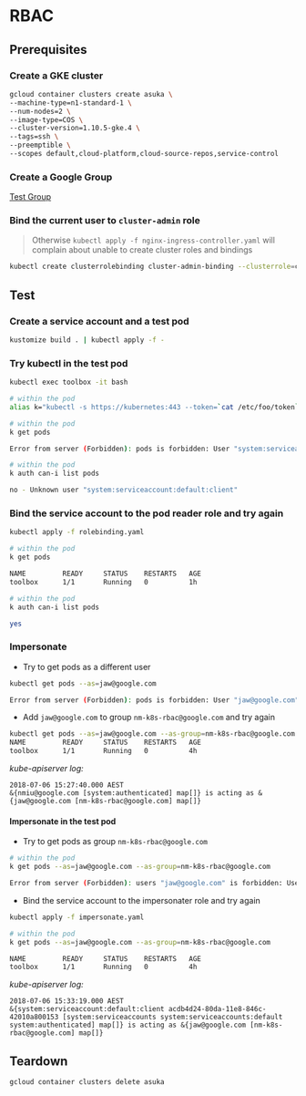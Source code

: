 # RBAC

## Prerequisites

### Create a GKE cluster

```sh
gcloud container clusters create asuka \
--machine-type=n1-standard-1 \
--num-nodes=2 \
--image-type=COS \
--cluster-version=1.10.5-gke.4 \
--tags=ssh \
--preemptible \
--scopes default,cloud-platform,cloud-source-repos,service-control
```

### Create a Google Group

[Test Group](https://groups.google.com/a/google.com/forum/#!members/nm-k8s-rbac)

### Bind the current user to `cluster-admin` role

> Otherwise `kubectl apply -f nginx-ingress-controller.yaml` will complain about unable to create cluster roles and bindings

```sh
kubectl create clusterrolebinding cluster-admin-binding --clusterrole=cluster-admin --user=$(gcloud config get-value core/account)
```

## Test

### Create a service account and a test pod

```sh
kustomize build . | kubectl apply -f -
```

### Try kubectl in the test pod

```sh
kubectl exec toolbox -it bash
```

```sh
# within the pod
alias k="kubectl -s https://kubernetes:443 --token=`cat /etc/foo/token` --certificate-authority=/etc/foo/ca.crt"
```

```sh
# within the pod
k get pods

Error from server (Forbidden): pods is forbidden: User "system:serviceaccount:default:client" cannot list pods in the namespace "default": Unknown user "system:serviceaccount:default:client"
```

```sh
# within the pod
k auth can-i list pods

no - Unknown user "system:serviceaccount:default:client"
```

### Bind the service account to the pod reader role and try again

```sh
kubectl apply -f rolebinding.yaml
```

```sh
# within the pod
k get pods

NAME         READY     STATUS    RESTARTS   AGE
toolbox      1/1       Running   0          1h
```

```sh
# within the pod
k auth can-i list pods

yes
```

### Impersonate

* Try to get pods as a different user

```sh
kubectl get pods --as=jaw@google.com

Error from server (Forbidden): pods is forbidden: User "jaw@google.com" cannot list pods in the namespace "default": Required "container.pods.list" permission.
```

* Add `jaw@google.com` to group `nm-k8s-rbac@google.com` and try again

```sh
kubectl get pods --as=jaw@google.com --as-group=nm-k8s-rbac@google.com
NAME         READY     STATUS    RESTARTS   AGE
toolbox      1/1       Running   0          4h
```

_kube-apiserver log:_

```console
2018-07-06 15:27:40.000 AEST
&{nmiu@google.com [system:authenticated] map[]} is acting as &{jaw@google.com [nm-k8s-rbac@google.com] map[]}
```

#### Impersonate in the test pod

* Try to get pods as group `nm-k8s-rbac@google.com`

```sh
# within the pod
k get pods --as=jaw@google.com --as-group=nm-k8s-rbac@google.com

Error from server (Forbidden): users "jaw@google.com" is forbidden: User "system:serviceaccount:default:client" cannot impersonate users at the cluster scope: Unknown user "system:serviceaccount:default:client"
```

* Bind the service account to the impersonater role and try again

```sh
kubectl apply -f impersonate.yaml
```

```sh
# within the pod
k get pods --as=jaw@google.com --as-group=nm-k8s-rbac@google.com

NAME         READY     STATUS    RESTARTS   AGE
toolbox      1/1       Running   0          4h
```

_kube-apiserver log:_

```console
2018-07-06 15:33:19.000 AEST
&{system:serviceaccount:default:client acdb4d24-80da-11e8-846c-42010a800153 [system:serviceaccounts system:serviceaccounts:default system:authenticated] map[]} is acting as &{jaw@google.com [nm-k8s-rbac@google.com] map[]}
```

## Teardown

```sh
gcloud container clusters delete asuka
```
